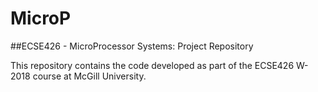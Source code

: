 # MicroP
##ECSE426 - MicroProcessor Systems: Project Repository

This repository contains the code developed as part of the ECSE426 W-2018 course at McGill University.

